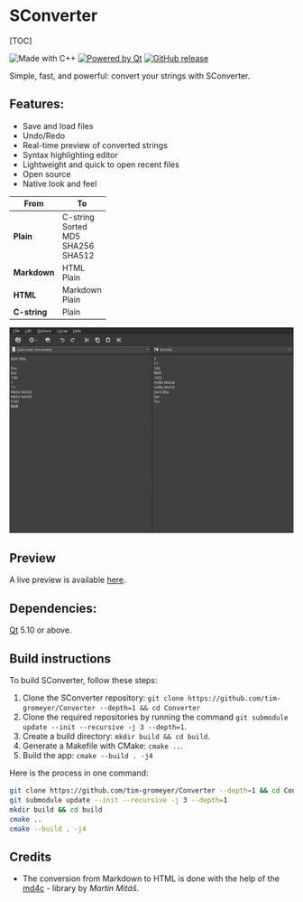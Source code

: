 # SConverter

[TOC]

![Made with C++](https://forthebadge.com/images/badges/made-with-c-plus-plus.svg)
[![Powered by Qt](https://forthebadge.com/images/badges/powered-by-qt.svg)](https://qt.io)
[![GitHub release](https://img.shields.io/github/release/tim-gromeyer/Converter.svg)](https://github.com/tim-gromeyer/Converter/releases/)

Simple, fast, and powerful: convert your strings with SConverter.

## Features:

- Save and load files
- Undo/Redo
- Real-time preview of converted strings
- Syntax highlighting editor
- Lightweight and quick to open recent files
- Open source
- Native look and feel

| From         	| To                                            	|
|--------------	|-----------------------------------------------	|
| **Plain**    		| C-string<br>Sorted<br>MD5<br>SHA256<br>SHA512 	|
| **Markdown** 	|                 HTML<br>Plain                 	|
| **HTML**     	|               Markdown<br>Plain               	|
| **C-string** 		|                     Plain                     	|

<p><img src="Converter.png" alt="Example"></p>

## Preview

A live preview is available [here](https://tim-gromeyer.github.io/Converter/converter.html).

## Dependencies:

<a href="https://qt.io/" target="_blank">Qt</a> 5.10 or above.

## Build instructions

To build SConverter, follow these steps:

1. Clone the SConverter repository: `git clone https://github.com/tim-gromeyer/Converter --depth=1 && cd Converter`
2. Clone the required repositories by running the command `git submodule update --init --recursive -j 3 --depth=1`.
3. Create a build directory: `mkdir build && cd build`.
4. Generate a Makefile with CMake: `cmake ..`.
5. Build the app: `cmake --build . -j4`

Here is the process in one command:
```bash
git clone https://github.com/tim-gromeyer/Converter --depth=1 && cd Converter
git submodule update --init --recursive -j 3 --depth=1
mkdir build && cd build
cmake ..
cmake --build . -j4
```

## Credits

- The conversion from Markdown to HTML is done with the help of the [md4c](https://github.com/mity/md4c) - library by *Martin Mitáš*.
